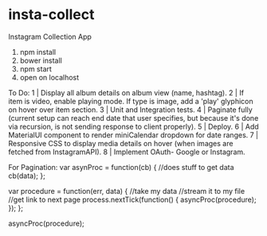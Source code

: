 # insta-collect
Instagram Collection App

1. npm install
2. bower install
3. npm start
4. open on localhost


To Do:
1 |  Display all album details on album view (name, hashtag).
2 | If item is video, enable playing mode. If type is image, add a 'play' glyphicon on hover over item section.
3 | Unit and Integration tests.
4 | Paginate fully (current setup can reach end date that user specifies, but because it's done via recursion, is not sending response to client properly).
5 | Deploy.
6 | Add MaterialUI component to render miniCalendar dropdown for date ranges.
7 | Responsive CSS to display media details on hover (when images are fetched from InstagramAPI).
8 | Implement OAuth- Google or Instagram.

For Pagination:
var asynProc = function(cb) {
  //does stuff to get data
  cb(data);
};

var procedure = function(err, data) {
  //take my data
  //stream it to my file
  //get link to next page
  process.nextTick(function() {
    asyncProc(procedure);
  });
};

asyncProc(procedure);


